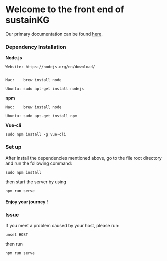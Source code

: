 # Welcome to the front end of sustainKG #

Our primary documentation can be found [here](https://kobewilliam.github.io/).


### Dependency Installation ###

__Node.js__ 

    Website: https://nodejs.org/en/download/
    
    
    Mac:    brew install node 
    
    Ubuntu: sudo apt-get install nodejs
            
    
__npm__ 

    Mac:    brew install node 
    
    Ubuntu: sudo apt-get install npm

__Vue-cli__

    sudo npm install -g vue-cli


### Set up ###

After install the dependencies mentioned above, go to the file root directory and run the following command:

    sudo npm install 

then start the server by using

    npm run serve 
    
    
#### Enjoy your journey ! ####

### Issue ###

If you meet a problem caused by your host, please run:

    unset HOST
    
then run 

    npm run serve


